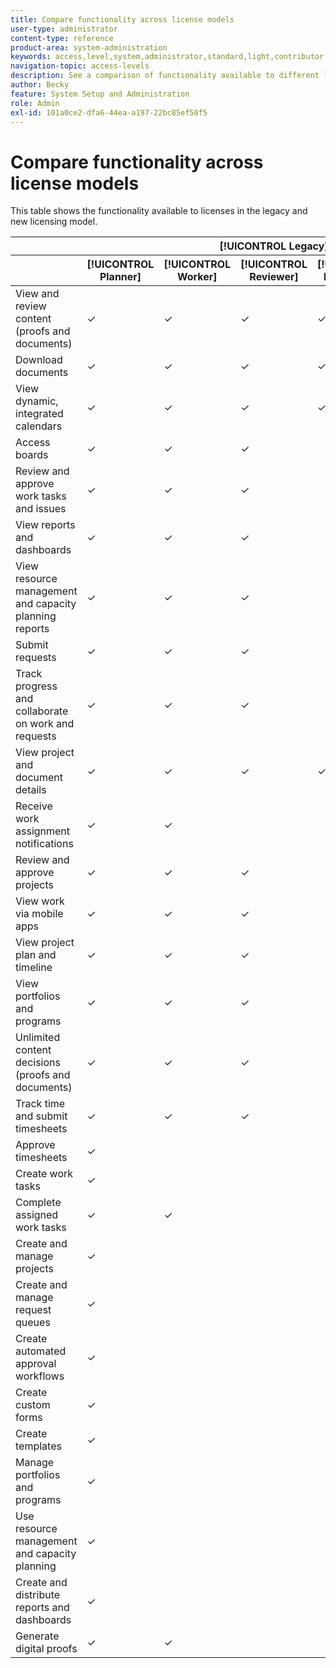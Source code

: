 ```yaml
---
title: Compare functionality across license models
user-type: administrator
content-type: reference
product-area: system-administration
keywords: access,level,system,administrator,standard,light,contributor
navigation-topic: access-levels
description: See a comparison of functionality available to different licenses in the old and new licensing model.
author: Becky
feature: System Setup and Administration
role: Admin
exl-id: 101a0ce2-dfa6-44ea-a197-22bc85ef50f5
---
```

# Compare functionality across license models

This table shows the functionality available to licenses in the legacy and new licensing model.

<table style="table-layout:auto"> 
 <col> 
 <col> 
 <col> 
 <col> 
 <col>
 <col> 
 <col> 
 <col> 
 <thead> 
  <tr> 
   <th> </th> 
   <th colspan="5">[!UICONTROL Legacy]</th> 
   <!--<th>[!UICONTROL Requestor]</th> 
   <th>[!UICONTROL External]</th> -->
   <th colspan="3">[!UICONTROL New]</th> 
   </tr> 
 </thead> 
 <thead> 
  <tr> 
   <th> </th> 
   <th>[!UICONTROL Planner]</th> 
   <th>[!UICONTROL Worker]</th> 
   <th>[!UICONTROL Reviewer]</th> 
  <th>[!UICONTROL Requestor]</th> 
   <th>[!UICONTROL External]</th>
   <th>[!UICONTROL Standard]</th> 
   <th>[!UICONTROL Light]</th> 
   <th>[!UICONTROL Contributor]</th> 
  </tr> 
 </thead> 
 <tbody> 
  <tr> 
   <td>View and review content (proofs and documents)</td> 
   <td>✓</td> 
   <td>✓</td> 
   <td>✓</td> 
  <td>✓</td> 
   <td></td> 
   <td>✓</td> 
   <td>✓</td> 
   <td>✓</td> 
  </tr> 
  <tr> 
   <td>Download documents</td> 
   <td>✓</td> 
   <td>✓</td> 
   <td>✓</td> 
   <td>✓</td> 
   <td></td> 
   <td>✓</td> 
   <td>✓</td> 
   <td>✓</td> 
  </tr> 
  <tr> 
   <td>View dynamic, integrated calendars</td> 
   <td>✓</td> 
   <td>✓</td> 
   <td>✓</td> 
   <td>✓</td> 
   <td>✓</td>
   <td>✓</td> 
   <td>✓</td> 
   <td>✓</td> 
  </tr> 
   <tr> 
   <td>Access boards</td> 
   <td>✓</td> 
   <td>✓</td> 
   <td>✓</td> 
   <td></td> 
   <td></td>
   <td>✓</td> 
   <td>✓</td> 
   <td>✓</td> 
  </tr> 
  <tr> 
   <td>Review and approve work tasks and issues</td> 
   <td>✓</td> 
   <td>✓</td> 
   <td>✓</td> 
   <td></td> 
   <td></td>
   <td>✓</td> 
   <td>✓</td> 
   <td>✓</td> 
  </tr> 
  <tr> 
   <td>View reports and dashboards</td> 
   <td>✓</td> 
   <td>✓</td> 
   <td>✓</td> 
   <td></td> 
   <td></td>
   <td>✓</td> 
   <td>✓</td> 
   <td>✓</td> 
  </tr> 
  <tr> 
   <td>View resource management and capacity planning reports</td> 
   <td>✓</td> 
   <td>✓</td> 
   <td>✓</td> 
   <td></td> 
   <td></td>
   <td>✓</td> 
   <td>✓</td> 
   <td>✓</td> 
  </tr> 
  <tr> 
   <td>Submit requests</td> 
   <td>✓</td> 
   <td>✓</td> 
   <td>✓</td> 
   <td></td> 
   <td></td>
   <td>✓</td> 
   <td>✓</td> 
   <td>✓</td> 
  </tr> 
  <tr> 
   <td>Track progress and collaborate on work and requests</td> 
   <td>✓</td> 
   <td>✓</td> 
   <td>✓</td> 
   <td></td> 
   <td></td>
   <td>✓</td> 
   <td>✓</td> 
   <td>✓</td> 
  </tr> 
  <tr> 
   <td>View project and document details</td> 
   <td>✓</td> 
   <td>✓</td> 
   <td>✓</td> 
   <td>✓</td> 
   <td></td>
   <td>✓</td> 
   <td>✓</td> 
   <td>✓</td> 
  </tr> 
  <tr> 
   <td>Receive work assignment notifications</td> 
   <td>✓</td> 
   <td>✓</td> 
   <td></td> 
   <td></td> 
   <td></td>
   <td>✓</td> 
   <td>✓</td> 
   <td>✓</td> 
  </tr> 
  <tr> 
   <td>Review and approve projects</td> 
   <td>✓</td> 
   <td>✓</td> 
   <td>✓</td> 
   <td></td> 
   <td></td>
   <td>✓</td> 
   <td>✓</td> 
   <td>✓</td> 
  </tr> 
  <tr> 
   <td>View work via mobile apps</td> 
   <td>✓</td> 
   <td>✓</td> 
   <td>✓</td> 
   <td></td> 
   <td></td>
   <td>✓</td> 
   <td>✓</td> 
   <td>✓</td> 
  </tr> 
  <tr> 
   <td>View project plan and timeline</td> 
   <td>✓</td> 
   <td>✓</td> 
   <td>✓</td> 
   <td></td> 
   <td></td>
   <td>✓</td> 
   <td>✓</td> 
   <td>✓</td> 
  </tr> 
  <tr> 
   <td>View portfolios and programs</td> 
   <td>✓</td> 
   <td>✓</td> 
   <td>✓</td> 
   <td></td> 
   <td></td>
   <td>✓</td> 
   <td>✓</td> 
   <td></td> 
  </tr> 
  <tr> 
   <td>Unlimited content decisions (proofs and documents)</td> 
   <td>✓</td> 
   <td>✓</td> 
   <td>✓</td> 
   <td></td> 
   <td></td>
   <td>✓</td> 
   <td>✓</td> 
   <td></td> 
  </tr> 
  <tr> 
   <td>Track time and submit timesheets</td> 
   <td>✓</td> 
   <td>✓</td> 
   <td>✓</td> 
   <td></td> 
   <td></td>
   <td>✓</td> 
   <td></td> 
   <td></td> 
  </tr> 
  <tr> 
   <td>Approve timesheets</td> 
   <td>✓</td> 
   <td></td> 
   <td></td> 
   <td></td> 
   <td></td>
   <td>✓</td> 
   <td>✓</td> 
   <td></td> 
  </tr> 
   <td>Create work tasks</td> 
   <td>✓</td> 
   <td></td> 
   <td></td> 
   <td></td> 
   <td></td>
   <td>✓</td> 
   <td></td> 
   <td></td> 
  </tr> 
  <tr> 
   <td>Complete assigned work tasks</td> 
   <td>✓</td> 
   <td>✓</td> 
   <td></td> 
   <td></td> 
   <td></td>
   <td>✓</td> 
   <td></td> 
   <td></td> 
  </tr> 
  <tr> 
   <td>Create and manage projects</td> 
   <td>✓</td> 
   <td></td> 
   <td></td> 
   <td></td> 
   <td></td>
   <td>✓</td> 
   <td></td> 
   <td></td> 
  </tr> 
  <tr> 
   <td>Create and manage request queues</td> 
   <td>✓</td> 
   <td></td> 
   <td></td> 
   <td></td> 
   <td></td>
   <td>✓</td> 
   <td></td> 
   <td></td> 
  </tr> 
  <tr> 
   <td>Create automated approval workflows</td> 
   <td>✓</td> 
   <td></td> 
   <td></td> 
   <td></td> 
   <td></td>
   <td>✓</td> 
   <td></td> 
   <td></td> 
  </tr> 
  <tr> 
   <td>Create custom forms</td> 
   <td>✓</td> 
   <td></td> 
   <td></td> 
   <td></td> 
   <td></td>
   <td>✓</td> 
   <td></td> 
   <td></td> 
  </tr> 
  <tr> 
   <td>Create templates</td> 
   <td>✓</td> 
   <td></td> 
   <td></td> 
   <td></td> 
   <td></td>
   <td>✓</td> 
   <td></td> 
   <td></td> 
  </tr> 
  <tr> 
   <td>Manage portfolios and programs</td> 
   <td>✓</td> 
   <td></td> 
   <td></td> 
   <td></td> 
   <td></td>
   <td>✓</td> 
   <td></td> 
   <td></td> 
  </tr> 
  <tr> 
   <td>Use resource management and capacity planning</td> 
   <td>✓</td> 
   <td></td> 
   <td></td> 
   <td></td> 
   <td></td>
   <td>✓</td> 
   <td></td> 
   <td></td> 
  </tr> 
  <tr> 
   <td>Create and distribute reports and dashboards</td> 
   <td>✓</td> 
   <td></td> 
   <td></td> 
   <td></td> 
   <td></td>
   <td>✓</td> 
   <td></td> 
   <td></td> 
  </tr> 
  <tr> 
   <td>Generate digital proofs</td> 
   <td>✓</td> 
   <td>✓</td> 
   <td></td> 
   <td></td> 
   <td></td>
   <td>✓</td> 
   <td></td> 
   <td></td> 
  </tr> 
  </tr> 
 </tbody> 
</table>


<!--WFPlanning is Ultimate only>
<!--Environment promotion is Prime and Ultimate only-->
